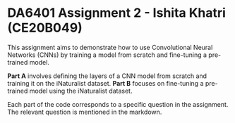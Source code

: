 # DA6401 Assignment 2 - Ishita Khatri (CE20B049)

This assignment aims to demonstrate how to use Convolutional Neural Networks (CNNs) by training a model from scratch and fine-tuning a pre-trained model.

**Part A** involves defining the layers of a CNN model from scratch and training it on the iNaturalist dataset. **Part B** focuses on fine-tuning a pre-trained model using the iNaturalist dataset.

Each part of the code corresponds to a specific question in the assignment. The relevant question is mentioned in the markdown. 

